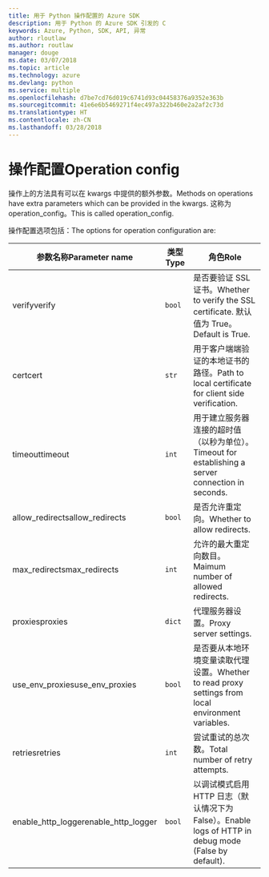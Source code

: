 ```yaml
---
title: 用于 Python 操作配置的 Azure SDK
description: 用于 Python 的 Azure SDK 引发的 C
keywords: Azure, Python, SDK, API, 异常
author: rloutlaw
ms.author: routlaw
manager: douge
ms.date: 03/07/2018
ms.topic: article
ms.technology: azure
ms.devlang: python
ms.service: multiple
ms.openlocfilehash: d7be7cd76d019c6741d93c04458376a9352e363b
ms.sourcegitcommit: 41e6e6b5469271f4ec497a322b460e2a2af2c73d
ms.translationtype: HT
ms.contentlocale: zh-CN
ms.lasthandoff: 03/28/2018
---
```

# <a name="operation-config"></a><span data-ttu-id="b93da-104">操作配置</span><span class="sxs-lookup"><span data-stu-id="b93da-104">Operation config</span></span> 

<span data-ttu-id="b93da-105">操作上的方法具有可以在 kwargs 中提供的额外参数。</span><span class="sxs-lookup"><span data-stu-id="b93da-105">Methods on operations have extra parameters which can be provided in the kwargs.</span></span> <span data-ttu-id="b93da-106">这称为 operation_config。</span><span class="sxs-lookup"><span data-stu-id="b93da-106">This is called operation_config.</span></span>

<span data-ttu-id="b93da-107">操作配置选项包括：</span><span class="sxs-lookup"><span data-stu-id="b93da-107">The options for operation configuration are:</span></span>

|<span data-ttu-id="b93da-108">参数名称</span><span class="sxs-lookup"><span data-stu-id="b93da-108">Parameter name</span></span>|<span data-ttu-id="b93da-109">类型</span><span class="sxs-lookup"><span data-stu-id="b93da-109">Type</span></span>|<span data-ttu-id="b93da-110">角色</span><span class="sxs-lookup"><span data-stu-id="b93da-110">Role</span></span>|
|----------------------|------|---------------|
| <span data-ttu-id="b93da-111">verify</span><span class="sxs-lookup"><span data-stu-id="b93da-111">verify</span></span> |`bool`|<span data-ttu-id="b93da-112">是否要验证 SSL 证书。</span><span class="sxs-lookup"><span data-stu-id="b93da-112">Whether to verify the SSL certificate.</span></span> <span data-ttu-id="b93da-113">默认值为 True。</span><span class="sxs-lookup"><span data-stu-id="b93da-113">Default is True.</span></span>|
|  <span data-ttu-id="b93da-114">cert</span><span class="sxs-lookup"><span data-stu-id="b93da-114">cert</span></span> |`str`| <span data-ttu-id="b93da-115">用于客户端端验证的本地证书的路径。</span><span class="sxs-lookup"><span data-stu-id="b93da-115">Path to local certificate for client side verification.</span></span>|
|  <span data-ttu-id="b93da-116">timeout</span><span class="sxs-lookup"><span data-stu-id="b93da-116">timeout</span></span> |`int`| <span data-ttu-id="b93da-117">用于建立服务器连接的超时值（以秒为单位）。</span><span class="sxs-lookup"><span data-stu-id="b93da-117">Timeout for establishing a server connection in seconds.</span></span>|
|  <span data-ttu-id="b93da-118">allow_redirects</span><span class="sxs-lookup"><span data-stu-id="b93da-118">allow_redirects</span></span> |`bool` | <span data-ttu-id="b93da-119">是否允许重定向。</span><span class="sxs-lookup"><span data-stu-id="b93da-119">Whether to allow redirects.</span></span>|
|  <span data-ttu-id="b93da-120">max_redirects</span><span class="sxs-lookup"><span data-stu-id="b93da-120">max_redirects</span></span>  |`int`| <span data-ttu-id="b93da-121">允许的最大重定向数目。</span><span class="sxs-lookup"><span data-stu-id="b93da-121">Maimum number of allowed redirects.</span></span>|
|  <span data-ttu-id="b93da-122">proxies</span><span class="sxs-lookup"><span data-stu-id="b93da-122">proxies</span></span>  |`dict` |<span data-ttu-id="b93da-123">代理服务器设置。</span><span class="sxs-lookup"><span data-stu-id="b93da-123">Proxy server settings.</span></span>|
|  <span data-ttu-id="b93da-124">use_env_proxies</span><span class="sxs-lookup"><span data-stu-id="b93da-124">use_env_proxies</span></span> |`bool` |<span data-ttu-id="b93da-125">是否要从本地环境变量读取代理设置。</span><span class="sxs-lookup"><span data-stu-id="b93da-125">Whether to read proxy settings from local environment variables.</span></span>|
|  <span data-ttu-id="b93da-126">retries</span><span class="sxs-lookup"><span data-stu-id="b93da-126">retries</span></span>  |`int` | <span data-ttu-id="b93da-127">尝试重试的总次数。</span><span class="sxs-lookup"><span data-stu-id="b93da-127">Total number of retry attempts.</span></span>|
|  <span data-ttu-id="b93da-128">enable_http_logger</span><span class="sxs-lookup"><span data-stu-id="b93da-128">enable_http_logger</span></span> | `bool`| <span data-ttu-id="b93da-129">以调试模式启用 HTTP 日志（默认情况下为 False）。</span><span class="sxs-lookup"><span data-stu-id="b93da-129">Enable logs of HTTP in debug mode (False by default).</span></span>|
